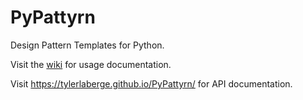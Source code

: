 # PyPattyrn
Design Pattern Templates for Python.

Visit the <a href='https://github.com/tylerlaberge/PyPattyrns/wiki'>wiki</a> for usage documentation.

Visit https://tylerlaberge.github.io/PyPattyrn/ for API documentation.
